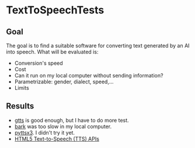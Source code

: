 # TextToSpeechTests

## Goal

The goal is to find a suitable software for converting text generated by an AI into speech. What will be evaluated is:
- Conversion's speed
- Cost
- Can it run on my local computer without sending information?
- Parametrizable: gender, dialect, speed,...
- Limits

## Results

- [gtts](./gtts/README.md) is good enough, but I have to do more test.
- [bark](./bark/README.md) was too slow in my local computer.
- [pyttsx3](https://www.geeksforgeeks.org/text-to-speech-changing-voice-in-python/). I didn't try it yet.
- [HTML5 Text-to-Speech (TTS) APIs](./html5_tts/README.md)
